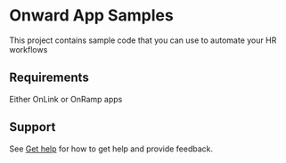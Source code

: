 # Onward App Samples

This project contains sample code that you can use to automate your HR workflows


## Requirements

Either OnLink or OnRamp apps


## Support

See [Get help](https://onwardb.atlassian.net/servicedesk/customer/portal/3) for how to get help and provide feedback.
